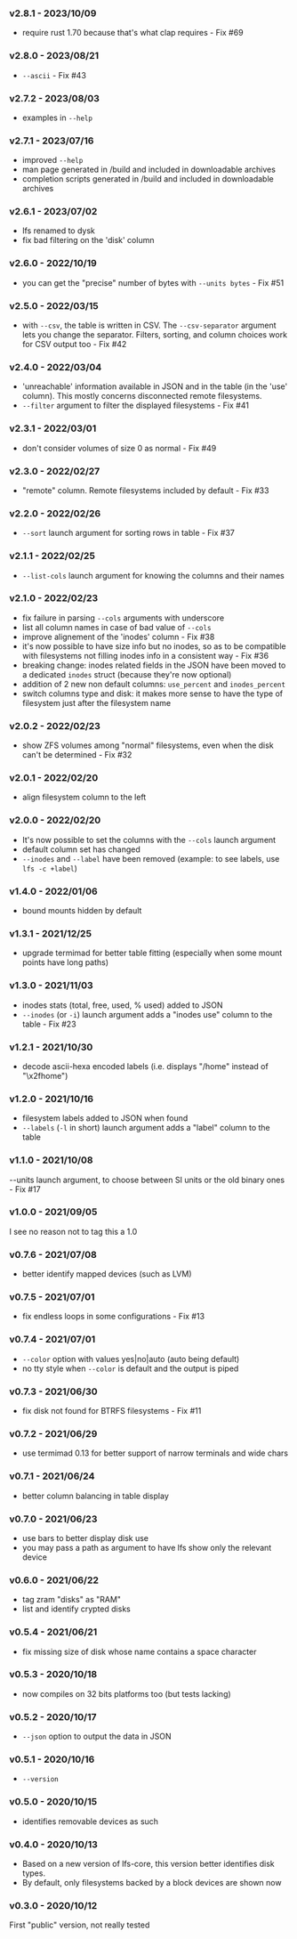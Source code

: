 <a name="v2.8.1"></a>
### v2.8.1 - 2023/10/09
- require rust 1.70 because that's what clap requires - Fix #69

<a name="v2.8.0"></a>
### v2.8.0 - 2023/08/21
- `--ascii` - Fix #43

<a name="v2.7.2"></a>
### v2.7.2 - 2023/08/03
- examples in `--help`

<a name="v2.7.1"></a>
### v2.7.1 - 2023/07/16
- improved `--help`
- man page generated in /build and included in downloadable archives
- completion scripts generated in /build and included in downloadable archives

<a name="v2.6.1"></a>
### v2.6.1 - 2023/07/02
- lfs renamed to dysk
- fix bad filtering on the 'disk' column

<a name="v2.6.0"></a>
### v2.6.0 - 2022/10/19
- you can get the "precise" number of bytes with `--units bytes` - Fix #51

<a name="v2.5.0"></a>
### v2.5.0 - 2022/03/15
- with `--csv`, the table is written in CSV. The `--csv-separator` argument lets you change the separator. Filters, sorting, and column choices work for CSV output too - Fix #42

<a name="v2.4.0"></a>
### v2.4.0 - 2022/03/04
- 'unreachable' information available in JSON and in the table (in the 'use' column). This mostly concerns disconnected remote filesystems.
- `--filter` argument to filter the displayed filesystems - Fix #41

<a name="v2.3.1"></a>
### v2.3.1 - 2022/03/01
- don't consider volumes of size 0 as normal - Fix #49

<a name="v2.3.0"></a>
### v2.3.0 - 2022/02/27
- "remote" column. Remote filesystems included by default - Fix #33

<a name="v2.2.0"></a>
### v2.2.0 - 2022/02/26
- `--sort` launch argument for sorting rows in table - Fix #37

<a name="v2.1.1"></a>
### v2.1.1 - 2022/02/25
- `--list-cols` launch argument for knowing the columns and their names

<a name="v2.1.0"></a>
### v2.1.0 - 2022/02/23
- fix failure in parsing `--cols` arguments with underscore
- list all column names in case of bad value of `--cols`
- improve alignement of the 'inodes' column - Fix #38
- it's now possible to have size info but no inodes, so as to be compatible with filesystems not filling inodes info in a consistent way - Fix #36
- breaking change: inodes related fields in the JSON have been moved to a dedicated `inodes` struct (because they're now optional)
- addition of 2 new non default columns: `use_percent` and `inodes_percent`
- switch columns type and disk: it makes more sense to have the type of filesystem just after the filesystem name

<a name="v2.0.2"></a>
### v2.0.2 - 2022/02/23
- show ZFS volumes among "normal" filesystems, even when the disk can't be determined - Fix #32

<a name="v2.0.1"></a>
### v2.0.1 - 2022/02/20
- align filesystem column to the left

<a name="v2.0.0"></a>
### v2.0.0 - 2022/02/20
- It's now possible to set the columns with the `--cols` launch argument
- default column set has changed
- `--inodes` and `--label` have been removed (example: to see labels, use `lfs -c +label`)

<a name="v1.4.0"></a>
### v1.4.0 - 2022/01/06
- bound mounts hidden by default

<a name="v1.3.1"></a>
### v1.3.1 - 2021/12/25
- upgrade termimad for better table fitting (especially when some mount points have long paths)

<a name="v1.3.0"></a>
### v1.3.0 - 2021/11/03
- inodes stats (total, free, used, % used) added to JSON
- `--inodes` (or `-i`) launch argument adds a "inodes use" column to the table - Fix #23

<a name="v1.2.1"></a>
### v1.2.1 - 2021/10/30
- decode ascii-hexa encoded labels (i.e. displays "/home" instead of "\x2fhome")

<a name="v1.2.0"></a>
### v1.2.0 - 2021/10/16
- filesystem labels added to JSON when found
- `--labels` (`-l` in short) launch argument adds a "label" column to the table

<a name="v1.1.0"></a>
### v1.1.0 - 2021/10/08
--units launch argument, to choose between SI units or the old binary ones - Fix #17

<a name="v1.0.0"></a>
### v1.0.0 - 2021/09/05
I see no reason not to tag this a 1.0

<a name="v0.7.6"></a>
### v0.7.6 - 2021/07/08
* better identify mapped devices (such as LVM)

<a name="v0.7.5"></a>
### v0.7.5 - 2021/07/01
* fix endless loops in some configurations - Fix #13

<a name="v0.7.4"></a>
### v0.7.4 - 2021/07/01
* `--color` option with values yes|no|auto (auto being default)
* no tty style when `--color` is default and the output is piped

<a name="v0.7.3"></a>
### v0.7.3 - 2021/06/30
* fix disk not found for BTRFS filesystems - Fix #11

<a name="v0.7.2"></a>
### v0.7.2 - 2021/06/29
* use termimad 0.13 for better support of narrow terminals and wide chars

<a name="v0.7.1"></a>
### v0.7.1 - 2021/06/24
* better column balancing in table display

<a name="v0.7.0"></a>
### v0.7.0 - 2021/06/23
* use bars to better display disk use
* you may pass a path as argument to have lfs show only the relevant device

<a name="v0.6.0"></a>
### v0.6.0 - 2021/06/22
* tag zram "disks" as "RAM"
* list and identify crypted disks

<a name="v0.5.4"></a>
### v0.5.4 - 2021/06/21
* fix missing size of disk whose name contains a space character

<a name="v0.5.3"></a>
### v0.5.3 - 2020/10/18
* now compiles on 32 bits platforms too (but tests lacking)

<a name="v0.5.2"></a>
### v0.5.2 - 2020/10/17
* `--json` option to output the data in JSON

<a name="v0.5.1"></a>
### v0.5.1 - 2020/10/16
* `--version`

<a name="v0.5.0"></a>
### v0.5.0 - 2020/10/15
* identifies removable devices as such

<a name="v0.4.0"></a>
### v0.4.0 - 2020/10/13
* Based on a new version of lfs-core, this version better identifies disk types.
* By default, only filesystems backed by a block devices are shown now

<a name="v0.3.0"></a>
### v0.3.0 - 2020/10/12
First "public" version, not really tested


